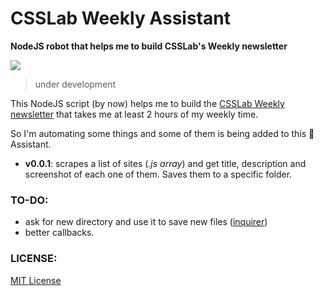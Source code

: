 # CSSLab Weekly Assistant

**NodeJS robot that helps me to build CSSLab's Weekly newsletter**

![](https://media.giphy.com/media/FsCMq6RYX4ySk/giphy.gif)

> under development

This NodeJS script (by now) helps me to build the [CSSLab Weekly newsletter](http://www.csslab.cl/csslab-weekly/) that takes me at least 2 hours of my weekly time. 

So I'm automating some things and some of them is being added to this 🤖 Assistant.

- **v0.0.1**: scrapes a list of sites (*.js array*) and get title, description and screenshot of each one of them. Saves them to a specific folder.

### TO-DO:

- ask for new directory and use it to save new files ([inquirer](https://www.npmjs.com/package/inquirer))
- better callbacks.

### LICENSE:

[MIT License](LICENSE)

